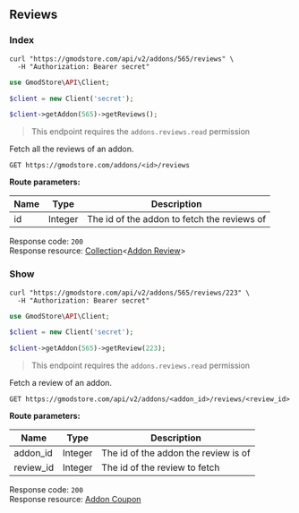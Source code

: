 ## Reviews

### Index

```shell
curl "https://gmodstore.com/api/v2/addons/565/reviews" \
  -H "Authorization: Bearer secret"
```

```php
use GmodStore\API\Client;

$client = new Client('secret');

$client->getAddon(565)->getReviews();
```

> This endpoint requires the `addons.reviews.read` permission

Fetch all the reviews of an addon.

`GET https://gmodstore.com/addons/<id>/reviews`

**Route parameters:**

Name | Type | Description
---- | ---- | -----------
id | Integer | The id of the addon to fetch the reviews of

Response code: `200`<br>
Response resource: [Collection](#resource-types-collection)<[Addon Review](#resource-types-addon-review)>


### Show

```shell
curl "https://gmodstore.com/api/v2/addons/565/reviews/223" \
  -H "Authorization: Bearer secret"
```

```php
use GmodStore\API\Client;

$client = new Client('secret');

$client->getAddon(565)->getReview(223);
```

> This endpoint requires the `addons.reviews.read` permission

Fetch a review of an addon.

`GET https://gmodstore.com/api/v2/addons/<addon_id>/reviews/<review_id>`

**Route parameters:**

Name | Type | Description
---- | ---- | -----------
addon_id  | Integer | The id of the addon the review is of
review_id | Integer | The id of the review to fetch

Response code: `200`<br>
Response resource: [Addon Coupon](#resource-types-addon-coupon)

